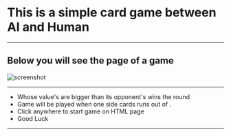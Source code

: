 # This is a simple card game between AI and Human
---
## Below you will see the page of a game

<img src="Js_Projects/Card-Game/readme file image.jpg" alt="screenshot"/>

---

- Whose value's are bigger than its opponent's wins the round
- Game will be played when one side cards runs out of .
- Click anywhere to start game on HTML page
- Good Luck
---

[^1]: This game logic is build by the help of constructor functions && classes
